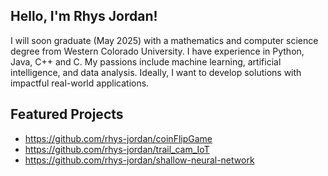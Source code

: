 
## Hello, I'm Rhys Jordan!
I will soon graduate (May 2025) with a mathematics and computer science degree from Western Colorado University. I have experience in Python, Java, C++ and C. My passions include machine learning, artificial intelligence, and data analysis. Ideally, I want to develop solutions with impactful real-world applications.

## Featured Projects
* https://github.com/rhys-jordan/coinFlipGame
* https://github.com/rhys-jordan/trail_cam_IoT
* https://github.com/rhys-jordan/shallow-neural-network 
  

